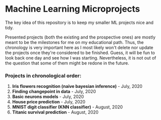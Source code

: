 # Machine Learning Microprojects

The key idea of this repository is to keep my smaller ML projects nice and tidy.

Presented projects (both the existing and the prospective ones) are mostly meant to be the milestones for me on my educational path. Thus, the chronology is very important here as I most likely won't delete nor update the projects once they're considered to be finished. Guess, it will be fun to look back one day and see how I was starting. Nevertheless, it is not out of the question that some of them might be redone in the future.

### Projects in chronological order:

1. **Iris flowers recognition (naive bayesian inference)** - July, 2020
2. **Finding changepoint in data** - July, 2020
3. **Basic neurons models** - July, 2020
4. **House price prediction** - July, 2020
5. **MNIST digit classifier (KNN classifier)** - August, 2020
6. **Titanic survival prediction** - August, 2020